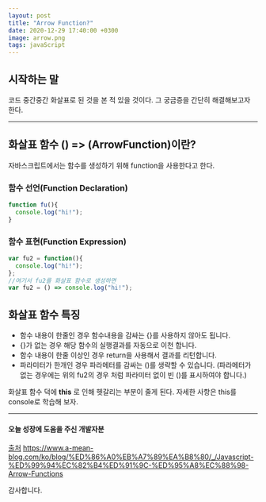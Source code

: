 ```yaml
---
layout: post
title: "Arrow Function?"
date: 2020-12-29 17:40:00 +0300
image: arrow.png
tags: javaScript
---
```


## 시작하는 말

 코드 중간중간 화살표로 된 것을 본 적 있을 것이다. 그 궁금증을 간단히 해결해보고자 한다.

***

## 화살표 함수 () => (ArrowFunction)이란?  

자바스크립트에서는 함수를 생성하기 위해 function을 사용한다고 한다.


### 함수 선언(Function Declaration)  

```javascript
function fu(){
  console.log("hi!");
}
```


### 함수 표현(Function Expression)  

```javascript
var fu2 = function(){
  console.log("hi!");
};
//여기서 fu2를 화살표 함수로 생성하면
var fu2 = () => console.log("hi!");
```


## 화살표 함수 특징  

* 함수 내용이 한줄인 경우 함수내용을 감싸는 {}를 사용하지 않아도 됩니다.
* {}가 없는 경우 해당 함수의 실행결과를 자동으로 이천 합니다.
* 함수 내용이 한줄 이상인 경우 return을 사용해서 결과를 리턴합니다.
* 파라미터가 한개인 경우 파라메터를 감싸는 ()를 생략할 수 있습니다. (파라메터가 없는 경우에는 위의 fu2의 경우 처럼 파라미터 없이 빈 ()를 표시하여야 합니다.)


화살표 함수 덕에 __this__ 로 인해 헷갈리는 부분이 줄게 된다. 자세한 사항은 this를 console로 학습해 보자.

***

#### 오늘 성장에 도움을 주신 개발자분  

[출처](https://www.a-mean-blog.com/ko/blog/%ED%86%A0%EB%A7%89%EA%B8%80/_/Javascript-%ED%99%94%EC%82%B4%ED%91%9C-%ED%95%A8%EC%88%98-Arrow-Functions) https://www.a-mean-blog.com/ko/blog/%ED%86%A0%EB%A7%89%EA%B8%80/_/Javascript-%ED%99%94%EC%82%B4%ED%91%9C-%ED%95%A8%EC%88%98-Arrow-Functions

감사합니다.

